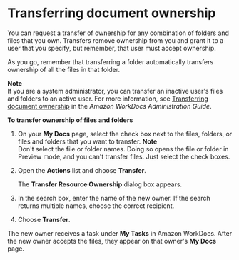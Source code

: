 # Transferring document ownership<a name="transfer_owner"></a>

You can request a transfer of ownership for any combination of folders and files that you own\. Transfers remove ownership from you and grant it to a user that you specify, but remember, that user must accept ownership\.

As you go, remember that transferring a folder automatically transfers ownership of all the files in that folder\.

**Note**  
If you are a system administrator, you can transfer an inactive user's files and folders to an active user\. For more information, see [Transferring document ownership](https://docs.aws.amazon.com/workdocs/latest/adminguide/transfer-docs.html) in the *Amazon WorkDocs Administration Guide*\.

**To transfer ownership of files and folders**

1. On your **My Docs** page, select the check box next to the files, folders, or files and folders that you want to transfer\.
**Note**  
Don't select the file or folder names\. Doing so opens the file or folder in Preview mode, and you can't transfer files\. Just select the check boxes\.

1. Open the **Actions** list and choose **Transfer**\.

   The **Transfer Resource Ownership** dialog box appears\.

1. In the search box, enter the name of the new owner\. If the search returns multiple names, choose the correct recipient\.

1. Choose **Transfer**\.

The new owner receives a task under **My Tasks** in Amazon WorkDocs\. After the new owner accepts the files, they appear on that owner's **My Docs** page\.